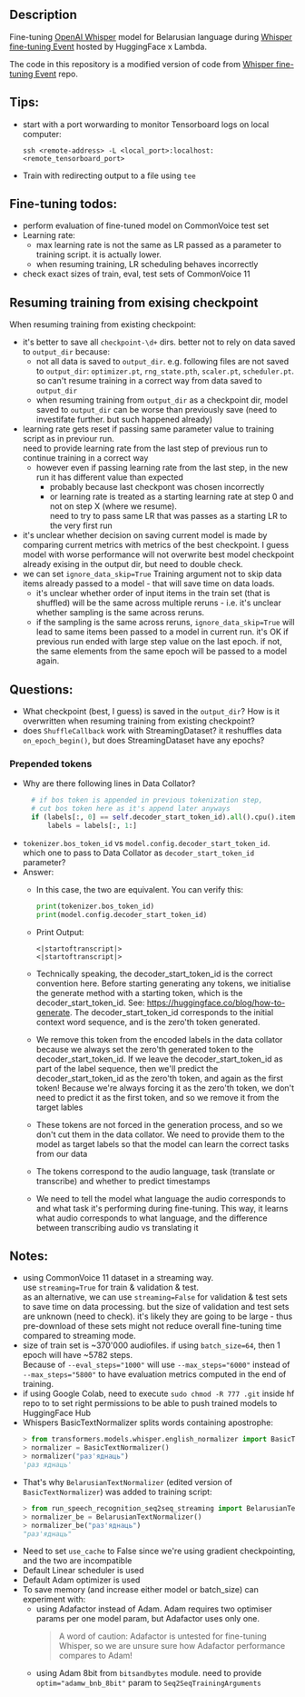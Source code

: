 ## Description

Fine-tuning [OpenAI Whisper](https://github.com/openai/whisper) model for Belarusian language during 
[Whisper fine-tuning Event](https://github.com/huggingface/community-events/tree/main/whisper-fine-tuning-event)
hosted by HuggingFace x Lambda.

The code in this repository is a modified version of code from 
[Whisper fine-tuning Event](https://github.com/huggingface/community-events/tree/main/whisper-fine-tuning-event) repo.

## Tips:
* start with a port worwarding to monitor Tensorboard logs on local computer:
  ```
  ssh <remote-address> -L <local_port>:localhost:<remote_tensorboard_port>
  ```
* Train with redirecting output to a file using `tee`

## Fine-tuning todos:
* perform evaluation of fine-tuned model on CommonVoice test set
* Learning rate:
  * max learning rate is not the same as LR passed as a parameter to training script. it is actually lower.
  * when resuming training, LR scheduling behaves incorrectly
* check exact sizes of train, eval, test sets of CommonVoice 11

## Resuming training from exising checkpoint
When resuming training from existing checkpoint:
* it's better to save all `checkpoint-\d+` dirs. better not to rely on data saved to `output_dir` because:
  * not all data is saved to `output_dir`. e.g. following files are not saved to `output_dir`: 
    `optimizer.pt`, `rng_state.pth`, `scaler.pt`, `scheduler.pt`. so can't resume training in a correct way from
    data saved to `output_dir`
  * when resuming training from `output_dir` as a checkpoint dir, model saved to `output_dir` can be worse than
    previously save (need to investifate further. but such happened already)
* learning rate gets reset if passing same parameter value to training script as in previour run.<br>
  need to provide learning rate from the last step of previous run to continue
  training in a correct way
  * however even if passing learning rate from the last step, in the new run it has different value than expected
    * probably because last checkpont was chosen incorrectly
    * or learning rate is treated as a starting learning rate at step 0 and not on step X (where we resume).<br>
      need to try to pass same LR that was passes as a starting LR to the very first run
* it's unclear whether decision on saving current model
  is made by comparing current metrics with metrics of the best checkpoint. I guess model with worse performance
  will not overwrite best model checkpoint already exising in the output dir, but need to double check.
* we can set `ignore_data_skip=True` Training argument not to 
  skip data items already passed to a model - that will save time on data loads.
    * it's unclear whether order of input items in the train set (that is shuffled) will be the same 
      across multiple reruns - i.e. it's unclear whether sampling is the same across reruns.
    * if the sampling is the same across reruns, `ignore_data_skip=True` will lead to same items been passed to a model
      in current run. it's OK if previous run ended with large step value on the last epoch.
      if not, the same elements from the same epoch will be passed to a model again.

## Questions:
* What checkpoint (best, I guess) is saved in the `output_dir`? 
  How is it overwritten when resuming training from existing checkpoint?
* does `ShuffleCallback` work with StreamingDataset? it reshuffles data `on_epoch_begin()`,
  but does StreamingDataset have any epochs?

### Prepended tokens
* Why are there following lines in Data Collator?
  ```python
    # if bos token is appended in previous tokenization step,
    # cut bos token here as it's append later anyways
    if (labels[:, 0] == self.decoder_start_token_id).all().cpu().item():
        labels = labels[:, 1:]
    ```
* `tokenizer.bos_token_id` vs `model.config.decoder_start_token_id`.<br>
  which one to pass to Data Collator as `decoder_start_token_id` parameter?
* Answer:
  * In this case, the two are equivalent. You can verify this:
    ```python
    print(tokenizer.bos_token_id)
    print(model.config.decoder_start_token_id)
    ```

  * Print Output:
    ```
    <|startoftranscript|>
    <|startoftranscript|>
    ```

  * Technically speaking, the decoder_start_token_id is the correct convention here. Before starting generating any tokens, we initialise the generate method with a starting token, which is the decoder_start_token_id. 
  See: https://huggingface.co/blog/how-to-generate. The decoder_start_token_id corresponds to the initial context word sequence, and is the zero'th token generated.

  * We remove this token from the encoded labels in the data collator because we always set the zero'th generated token to the decoder_start_token_id. If we leave the decoder_start_token_id as part of the label sequence, then we'll predict the decoder_start_token_id as the zero'th token, and again as the first token! Because we're always forcing it as the zero'th token, we don't need to predict it as the first token, and so we remove it from the target lables

  * These tokens are not forced in the generation process, and so we don't cut them in the data collator. We need to provide them to the model as target labels so that the model can learn the correct tasks from our data

  * The tokens correspond to the audio language, task (translate or transcribe) and whether to predict timestamps

  * We need to tell the model what language the audio corresponds to and what task it's performing during fine-tuning. This way, it learns what audio corresponds to what language, and the difference between transcribing audio vs translating it 

## Notes:
* using CommonVoice 11 dataset in a streaming way.<br>
  use `streaming=True` for train & validation & test.<br>
  as an alternative, we can use `streaming=False` for validation & test sets to save time on data processing.
  but the size of validation and test sets are unknown (need to check).
  it's likely they are going to be large - thus pre-download of these sets might not reduce 
  overall fine-tuning time compared to streaming mode.
* size of train set is ~370'000 audiofiles. if using `batch_size=64`, then
  1 epoch will have ~5782 steps. <br>
  Because of `--eval_steps="1000"` will use `--max_steps="6000"` instead of `--max_steps="5800"`
  to have evaluation metrics computed in the end of training.
* if using Google Colab, need to execute  `sudo chmod -R 777 .git` inside hf repo to 
  to set right permissions to be able to push trained models to HuggingFace Hub
* Whispers BasicTextNormalizer splits words containing apostrophe:
  ```python
  > from transformers.models.whisper.english_normalizer import BasicTextNormalizer
  > normalizer = BasicTextNormalizer()
  > normalizer("раз'яднаць")
  'раз яднаць'
  ```
* That's why `BelarusianTextNormalizer` (edited version of `BasicTextNormalizer`) was added to training script:
  ```python
  > from run_speech_recognition_seq2seq_streaming import BelarusianTextNormalizer
  > normalizer_be = BelarusianTextNormalizer()
  > normalizer_be("раз'яднаць")
  "раз'яднаць"
  ```
* Need to set `use_cache` to False since we're using gradient checkpointing, and the two are incompatible
* Default Linear scheduler is used 
* Default Adam optimizer is used
* To save memory (and increase either model or batch_size) can experiment with:
    * using Adafactor instead of Adam.
      Adam requires two optimiser params per one model param, but Adafactor uses only one.
      > A word of caution: Adafactor is untested for fine-tuning Whisper, 
        so we are unsure sure how Adafactor performance compares to Adam!
    * using Adam 8bit from `bitsandbytes` module. 
      need to provide `optim="adamw_bnb_8bit"` param to `Seq2SeqTrainingArguments`
